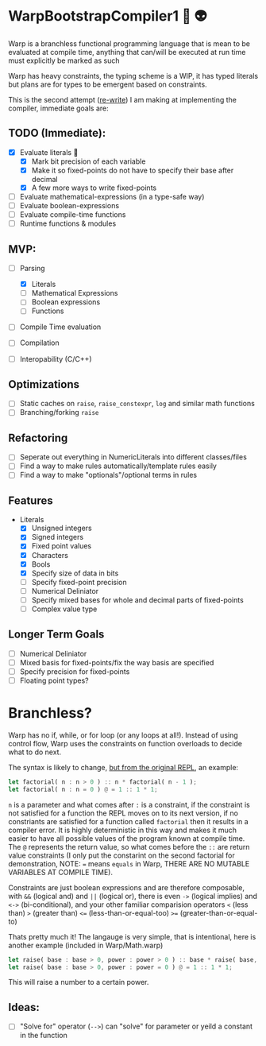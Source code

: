 # WarpBootstrapCompiler1 🚀 👽

Warp is a branchless functional programming language that is mean to be evaluated at compile time, anything that can/will be executed at run time must explicitly be marked as such

Warp has heavy constraints, the typing scheme is a WIP, it has typed literals but plans are for types to be emergent based on constraints.

This is the second attempt ([re-write](https://github.com/cgbsu/WarpBootstrapCompiler0)) I am making at implementing the compiler, immediate goals are: 

## TODO (Immediate): 
 - [x] Evaluate literals 🚀
	- [x] Mark bit precision of each variable
	- [x] Make it so fixed-points do not have to specify their base after decimal
	- [x] A few more ways to write fixed-points
 - [ ] Evaluate mathematical-expressions (in a type-safe way)
 - [ ] Evaluate boolean-expressions
 - [ ] Evaluate compile-time functions
 - [ ] Runtime functions & modules

## MVP: 
 - [ ] Parsing
	- [x] Literals
	- [ ] Mathematical Expressions
	- [ ] Boolean expressions
	- [ ] Functions
 - [ ] Compile Time evaluation
 - [ ] Compilation
 - [ ] Interopability (C/C++)


## Optimizations

 - [ ] Static caches on `raise`, `raise_constexpr`, `log` and similar math functions
 - [ ] Branching/forking `raise`

## Refactoring

 - [ ] Seperate out everything in NumericLiterals into different classes/files
 - [ ] Find a way to make rules automatically/template rules easily
 - [ ] Find a way to make "optionals"/optional terms in rules 

## Features
- Literals
	- [x] Unsigned integers
	- [x] Signed integers
	- [x] Fixed point values
	- [x] Characters
	- [x] Bools
	- [x] Specify size of data in bits
	- [ ] Specify fixed-point precision
	- [ ] Numerical Deliniator
	- [ ] Specify mixed bases for whole and decimal parts of fixed-points
	- [ ] Complex value type

## Longer Term Goals
 - [ ] Numerical Deliniator
 - [ ] Mixed basis for fixed-points/fix the way basis are specified
 - [ ] Specify precision for fixed-points
 - [ ] Floating point types?

# Branchless?

Warp has no if, while, or for loop (or any loops at all!). Instead of using control flow, Warp uses the constraints on function overloads to decide what to do next.

The syntax is likely to change, [but from the original REPL](https://github.com/cgbsu/WarpBootstrapCompiler0), an example: 

```Rust
let factorial( n : n > 0 ) :: n * factorial( n - 1 );
let factorial( n : n = 0 ) @ = 1 :: 1 * 1;
```
`n` is a parameter and what comes after `:` is a constraint, if the constraint is not satisfied for a function the REPL moves on to its next version, if no constriants are satisfied for a function called `factorial` then it results in a compiler error. It is highly deterministic in this way and makes it much easier to have all possible values of the program known at compile time. The `@` represents the return value, so what comes before the `::` are return value constraints (I only put the constarint on the second factorial for demonstration, NOTE: `=` means `equals` in Warp, THERE ARE NO MUTABLE VARIABLES AT COMPILE TIME).

Constraints are just boolean expressions and are therefore composable, with `&&` (logical and) and `||` (logical or), there is even `->` (logical implies)
and `<->` (bi-conditional), and your other familiar comparision operators `<` (less than) `>` (greater than) `<=` (less-than-or-equal-too) `>=` (greater-than-or-equal-to)

Thats pretty much it! The langauge is very simple, that is intentional, here is another example (included in Warp/Math.warp)

```Rust
let raise( base : base > 0, power : power > 0 ) :: base * raise( base, power - 1 );
let raise( base : base > 0, power : power = 0 ) @ = 1 :: 1 * 1;
```

This will raise a number to a certain power.

## Ideas: 
 - [ ] "Solve for" operator (`-->`) can "solve" for parameter or yeild a constant in the function
